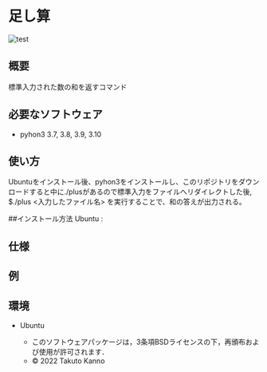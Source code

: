 
# 足し算
![test](https://github.com/Takuto2345/robosys202x/actions/workflows/test.yml/badge.svg)

## 概要
標準入力された数の和を返すコマンド
## 必要なソフトウェア
* pyhon3  3.7, 3.8, 3.9, 3.10

## 使い方
Ubuntuをインストール後、pyhon3をインストールし、このリポジトリをダウンロードすると中に./plusがあるので標準入力をファイルへリダイレクトした後,
$./plus <入力したファイル名>
を実行することで、和の答えが出力される。

##インストール方法
Ubuntu : 

## 仕様

## 例


## 環境
* Ubuntu





  * このソフトウェアパッケージは，3条項BSDライセンスの下，再頒布および使用が許可されます．
  * © 2022 Takuto Kanno
